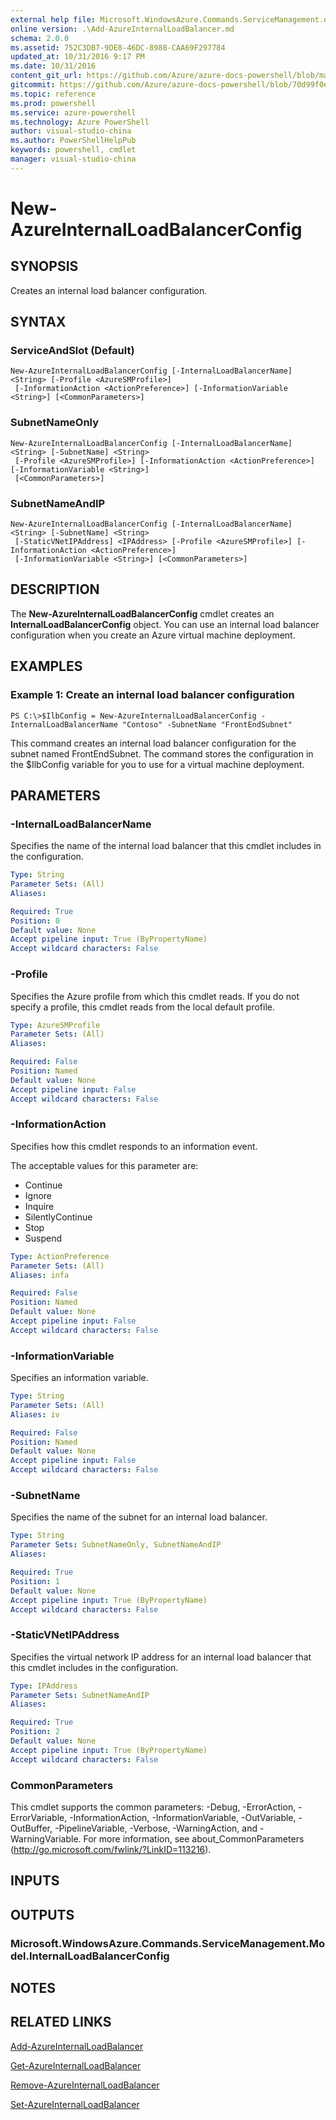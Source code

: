 ```yaml
---
external help file: Microsoft.WindowsAzure.Commands.ServiceManagement.dll-Help.xml
online version: .\Add-AzureInternalLoadBalancer.md
schema: 2.0.0
ms.assetid: 752C3DB7-9DE8-46DC-8988-CAA69F297784
updated_at: 10/31/2016 9:17 PM
ms.date: 10/31/2016
content_git_url: https://github.com/Azure/azure-docs-powershell/blob/master/azureps-cmdlets-docs/ServiceManagement/Azure.Service/v2.1.0/New-AzureInternalLoadBalancerConfig.md
gitcommit: https://github.com/Azure/azure-docs-powershell/blob/70d99f0e924efe152eb73454f7898f92d5a5db64/azureps-cmdlets-docs/ServiceManagement/Azure.Service/v2.1.0/New-AzureInternalLoadBalancerConfig.md
ms.topic: reference
ms.prod: powershell
ms.service: azure-powershell
ms.technology: Azure PowerShell
author: visual-studio-china
ms.author: PowerShellHelpPub
keywords: powershell, cmdlet
manager: visual-studio-china
---
```


# New-AzureInternalLoadBalancerConfig

## SYNOPSIS
Creates an internal load balancer configuration.

## SYNTAX

### ServiceAndSlot (Default)
```
New-AzureInternalLoadBalancerConfig [-InternalLoadBalancerName] <String> [-Profile <AzureSMProfile>]
 [-InformationAction <ActionPreference>] [-InformationVariable <String>] [<CommonParameters>]
```

### SubnetNameOnly
```
New-AzureInternalLoadBalancerConfig [-InternalLoadBalancerName] <String> [-SubnetName] <String>
 [-Profile <AzureSMProfile>] [-InformationAction <ActionPreference>] [-InformationVariable <String>]
 [<CommonParameters>]
```

### SubnetNameAndIP
```
New-AzureInternalLoadBalancerConfig [-InternalLoadBalancerName] <String> [-SubnetName] <String>
 [-StaticVNetIPAddress] <IPAddress> [-Profile <AzureSMProfile>] [-InformationAction <ActionPreference>]
 [-InformationVariable <String>] [<CommonParameters>]
```

## DESCRIPTION
The **New-AzureInternalLoadBalancerConfig** cmdlet creates an **InternalLoadBalancerConfig** object.
You can use an internal load balancer configuration when you create an Azure virtual machine deployment.

## EXAMPLES

### Example 1: Create an internal load balancer configuration
```
PS C:\>$IlbConfig = New-AzureInternalLoadBalancerConfig -InternalLoadBalancerName "Contoso" -SubnetName "FrontEndSubnet"
```

This command creates an internal load balancer configuration for the subnet named FrontEndSubnet.
The command stores the configuration in the $IlbConfig variable for you to use for a virtual machine deployment.

## PARAMETERS

### -InternalLoadBalancerName
Specifies the name of the internal load balancer that this cmdlet includes in the configuration.

```yaml
Type: String
Parameter Sets: (All)
Aliases: 

Required: True
Position: 0
Default value: None
Accept pipeline input: True (ByPropertyName)
Accept wildcard characters: False
```

### -Profile
Specifies the Azure profile from which this cmdlet reads.
If you do not specify a profile, this cmdlet reads from the local default profile.

```yaml
Type: AzureSMProfile
Parameter Sets: (All)
Aliases: 

Required: False
Position: Named
Default value: None
Accept pipeline input: False
Accept wildcard characters: False
```

### -InformationAction
Specifies how this cmdlet responds to an information event.

The acceptable values for this parameter are:

- Continue
- Ignore
- Inquire
- SilentlyContinue
- Stop
- Suspend

```yaml
Type: ActionPreference
Parameter Sets: (All)
Aliases: infa

Required: False
Position: Named
Default value: None
Accept pipeline input: False
Accept wildcard characters: False
```

### -InformationVariable
Specifies an information variable.

```yaml
Type: String
Parameter Sets: (All)
Aliases: iv

Required: False
Position: Named
Default value: None
Accept pipeline input: False
Accept wildcard characters: False
```

### -SubnetName
Specifies the name of the subnet for an internal load balancer.

```yaml
Type: String
Parameter Sets: SubnetNameOnly, SubnetNameAndIP
Aliases: 

Required: True
Position: 1
Default value: None
Accept pipeline input: True (ByPropertyName)
Accept wildcard characters: False
```

### -StaticVNetIPAddress
Specifies the virtual network IP address for an internal load balancer that this cmdlet includes in the configuration.

```yaml
Type: IPAddress
Parameter Sets: SubnetNameAndIP
Aliases: 

Required: True
Position: 2
Default value: None
Accept pipeline input: True (ByPropertyName)
Accept wildcard characters: False
```

### CommonParameters
This cmdlet supports the common parameters: -Debug, -ErrorAction, -ErrorVariable, -InformationAction, -InformationVariable, -OutVariable, -OutBuffer, -PipelineVariable, -Verbose, -WarningAction, and -WarningVariable. For more information, see about_CommonParameters (http://go.microsoft.com/fwlink/?LinkID=113216).

## INPUTS

## OUTPUTS

### Microsoft.WindowsAzure.Commands.ServiceManagement.Model.InternalLoadBalancerConfig

## NOTES

## RELATED LINKS

[Add-AzureInternalLoadBalancer](xref:ServiceManagement/Azure.Service/v2.1.0/Add-AzureInternalLoadBalancer.md)

[Get-AzureInternalLoadBalancer](xref:ServiceManagement/Azure.Service/v2.1.0/Get-AzureInternalLoadBalancer.md)

[Remove-AzureInternalLoadBalancer](xref:ServiceManagement/Azure.Service/v2.1.0/Remove-AzureInternalLoadBalancer.md)

[Set-AzureInternalLoadBalancer](xref:ServiceManagement/Azure.Service/v2.1.0/Set-AzureInternalLoadBalancer.md)


